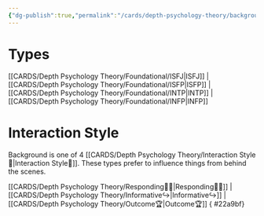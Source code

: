 ```yaml
---
{"dg-publish":true,"permalink":"/cards/depth-psychology-theory/background/","created":"2023-01-12T15:17:41.487+01:00","updated":"2023-04-27T21:48:15.073+02:00"}
---
```



# Types
[[CARDS/Depth Psychology Theory/Foundational/ISFJ\|ISFJ]] | [[CARDS/Depth Psychology Theory/Foundational/ISFP\|ISFP]] | [[CARDS/Depth Psychology Theory/Foundational/INTP\|INTP]] | [[CARDS/Depth Psychology Theory/Foundational/INFP\|INFP]]

# Interaction Style

Background is one of 4 [[CARDS/Depth Psychology Theory/Interaction Style💬\|Interaction Style💬]]. These types prefer to influence things from behind the scenes. 

[[CARDS/Depth Psychology Theory/Responding🧘‍♂️\|Responding🧘‍♂️]] | [[CARDS/Depth Psychology Theory/Informative↪️\|Informative↪️]] | [[CARDS/Depth Psychology Theory/Outcome🏆\|Outcome🏆]]
{ #22a9bf}


